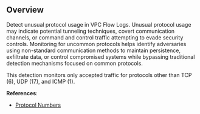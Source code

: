 ## Overview

Detect unusual protocol usage in VPC Flow Logs. Unusual protocol usage may indicate potential tunneling techniques, covert communication channels, or command and control traffic attempting to evade security controls. Monitoring for uncommon protocols helps identify adversaries using non-standard communication methods to maintain persistence, exfiltrate data, or control compromised systems while bypassing traditional detection mechanisms focused on common protocols.

This detection monitors only accepted traffic for protocols other than TCP (6), UDP (17), and ICMP (1).

**References**:
- [Protocol Numbers](https://www.iana.org/assignments/protocol-numbers/protocol-numbers.xhtml)
